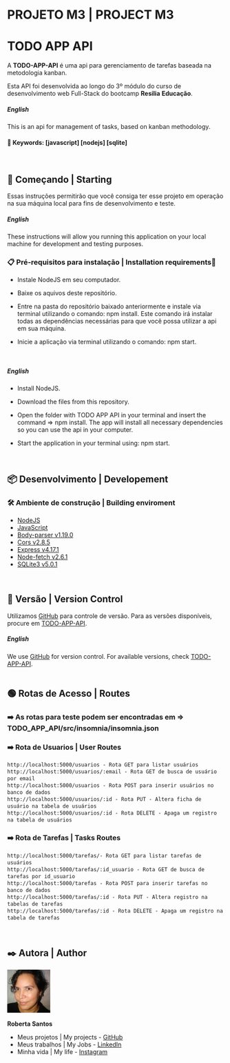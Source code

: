 # PROJETO M3 | PROJECT M3

# TODO APP API

A **TODO-APP-API** é uma api para gerenciamento de tarefas baseada na metodologia kanban.

Esta API foi desenvolvida ao longo do 3º módulo do curso de desenvolvimento web Full-Stack do bootcamp **Resilia** **Educação**.
<br>

#####  English
This is an api for management of tasks, based on kanban methodology.
<br>

#### 🔑 Keywords: [javascript] [nodejs] [sqlite]
<br>

##  🚀 Começando | Starting

Essas instruções permitirão que você consiga ter esse projeto em operação na sua máquina local para fins de desenvolvimento e teste.
<br>

#####  English 

These instructions will allow you running this application on your local machine for development and testing purposes.
<br>

### 📋 Pré-requisitos para instalação | Installation requirements🔧

* Instale NodeJS em seu computador.
* Baixe os aquivos deste repositório.
* Entre na pasta do repositório baixado anteriormente e instale via terminal utilizando o comando: npm install.
    Este comando irá instalar todas as dependências necessárias para que você possa utilizar a api em sua máquina.

 * Inicie a aplicação via terminal utilizando o comando: npm start.
<br>

#####  English 
* Install NodeJS.
* Download the files from this repository.
* Open the folder with TODO APP API in your terminal and insert the command => npm install.
    The app will install all necessary dependencies so you can use the api in your computer.

 * Start the application in your terminal using: npm start.
<br>

##  📦 Desenvolvimento | Developement

### 🛠️ Ambiente de construção | Building enviroment

* [NodeJS](https://nodejs.org/pt-br/docs/)
* [JavaScript](https://developer.mozilla.org/pt-BR/docs/Web/JavaScript) 
* [Body-parser v1.19.0](https://www.npmjs.com/package/body-parser) 
* [Cors v2.8.5](https://www.npmjs.com/package/cors) 
* [Express v4.17.1](https://expressjs.com/pt-br/api.html) 
* [Node-fetch v2.6.1](https://www.npmjs.com/package/node-fetch)
* [SQLite3 v5.0.1](https://www.sqlite.org/index.html)
<br>


##  📌 Versão | Version Control

Utilizamos [GitHub](https://github.com/) para controle de versão. Para as versões disponíveis, procure em [TODO-APP-API](https://github.com/LaDespistada1981/todo_app_api).
<br>

#####  English 
We use [GitHub](https://github.com/) for version control.
For available versions, check [TODO-APP-API](https://github.com/LaDespistada1981/todo_app_api).
<br><br>

##  🟢 Rotas de Acesso | Routes

### ➡️ As rotas para teste podem ser encontradas em => TODO_APP_API/src/insomnia/insomnia.json

### ➡️ Rota de Usuarios | User Routes
    http://localhost:5000/usuarios - Rota GET para listar usuários
    http://localhost:5000/usuarios/:email - Rota GET de busca de usuário por email
    http://localhost:5000/usuarios - Rota POST para inserir usuários no banco de dados
    http://localhost:5000/usuarios/:id - Rota PUT - Altera ficha de usuário na tabela de usuários
    http://localhost:5000/usuarios/:id - Rota DELETE - Apaga um registro na tabela de usuários

### ➡️ Rota de Tarefas | Tasks Routes
    http://localhost:5000/tarefas/- Rota GET para listar tarefas de usuários
    http://localhost:5000/tarefas/:id_usuario - Rota GET de busca de tarefas por id_usuario
    http://localhost:5000/tarefas - Rota POST para inserir tarefas no banco de dados
    http://localhost:5000/tarefas/:id - Rota PUT - Altera registro na tabelas de tarefas
    http://localhost:5000/tarefas/:id - Rota DELETE - Apaga um registro na tabela de tarefas
<br>

##  ✒️ Autora | Author

<img src="./img_readme/roberta.jpg" width="100" height="100">

**Roberta Santos**
- Meus projetos | My projects - [GitHub](https://github.com/LaDespistada1981)
- Meus trabalhos | My Jobs - [LinkedIn](https://www.linkedin.com/in/santosroberta)
- Minha vida | My life - [Instagram](https://www.instagram.com/ladespistada/)
<br>